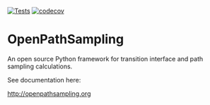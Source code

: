 [![Tests](https://github.com/openpathsampling/openpathsampling/workflows/Tests/badge.svg?branch=master)](https://github.com/openpathsampling/openpathsampling/actions?query=workflow%3ATests)
[![codecov](https://codecov.io/gh/openpathsampling/openpathsampling/branch/master/graph/badge.svg?token=9W18VHasdb)](https://codecov.io/gh/openpathsampling/openpathsampling)

# OpenPathSampling

An open source Python framework for transition interface and path sampling
calculations.

See documentation here:

http://openpathsampling.org

